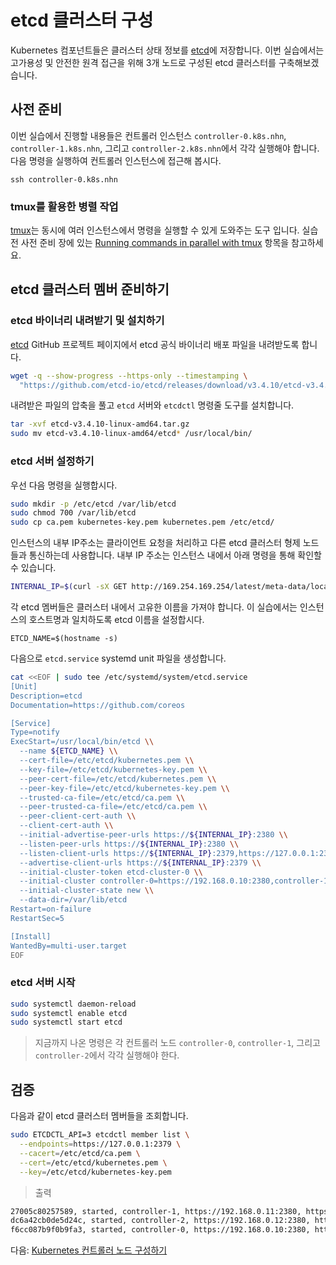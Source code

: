 # etcd 클러스터 구성

Kubernetes 컴포넌트들은 클러스터 상태 정보를 [etcd](https://github.com/etcd-io/etcd)에 저장합니다. 이번 실습에서는 고가용성 및 안전한 원격 접근을 위해 3개 노드로 구성된 etcd 클러스터를 구축해보겠습니다.

## 사전 준비

이번 실습에서 진행할 내용들은 컨트롤러 인스턴스 `controller-0.k8s.nhn`, `controller-1.k8s.nhn`, 그리고 `controller-2.k8s.nhn`에서 각각 실행해야 합니다. 다음 명령을 실행하여 컨트롤러 인스턴스에 접근해 봅시다.

```
ssh controller-0.k8s.nhn
```

### tmux를 활용한 병렬 작업

[tmux](https://github.com/tmux/tmux/wiki)는 동시에 여러 인스턴스에서 명령을 실행할 수 있게 도와주는 도구 입니다. 실습 전 사전 준비 장에 있는 [Running commands in parallel with tmux](01-prerequisites.md#running-commands-in-parallel-with-tmux) 항목을 참고하세요.

## etcd 클러스터 멤버 준비하기

### etcd 바이너리 내려받기 및 설치하기

[etcd](https://github.com/etcd-io/etcd) GitHub 프로젝트 페이지에서 etcd 공식 바이너리 배포 파일을 내려받도록 합니다.

```bash
wget -q --show-progress --https-only --timestamping \
  "https://github.com/etcd-io/etcd/releases/download/v3.4.10/etcd-v3.4.10-linux-amd64.tar.gz"
```

내려받은 파일의 압축을 풀고 `etcd` 서버와 `etcdctl` 명령줄 도구를 설치합니다.

```bash
tar -xvf etcd-v3.4.10-linux-amd64.tar.gz
sudo mv etcd-v3.4.10-linux-amd64/etcd* /usr/local/bin/
```

### etcd 서버 설정하기

우선 다음 명령을 실행합시다.

```bash
sudo mkdir -p /etc/etcd /var/lib/etcd
sudo chmod 700 /var/lib/etcd
sudo cp ca.pem kubernetes-key.pem kubernetes.pem /etc/etcd/
```

인스턴스의 내부 IP주소는 클라이언트 요청을 처리하고 다른 etcd 클러스터 형제 노드들과 통신하는데 사용합니다. 내부 IP 주소는 인스턴스 내에서 아래 명령을 통해 확인할 수 있습니다.

```bash
INTERNAL_IP=$(curl -sX GET http://169.254.169.254/latest/meta-data/local-ipv4)
```

각 etcd 멤버들은 클러스터 내에서 고유한 이름을 가져야 합니다. 이 실습에서는 인스턴스의 호스트명과 일치하도록 etcd 이름을 설정합시다.

```
ETCD_NAME=$(hostname -s)
```

다음으로 `etcd.service` systemd unit 파일을 생성합니다.

```bash
cat <<EOF | sudo tee /etc/systemd/system/etcd.service
[Unit]
Description=etcd
Documentation=https://github.com/coreos

[Service]
Type=notify
ExecStart=/usr/local/bin/etcd \\
  --name ${ETCD_NAME} \\
  --cert-file=/etc/etcd/kubernetes.pem \\
  --key-file=/etc/etcd/kubernetes-key.pem \\
  --peer-cert-file=/etc/etcd/kubernetes.pem \\
  --peer-key-file=/etc/etcd/kubernetes-key.pem \\
  --trusted-ca-file=/etc/etcd/ca.pem \\
  --peer-trusted-ca-file=/etc/etcd/ca.pem \\
  --peer-client-cert-auth \\
  --client-cert-auth \\
  --initial-advertise-peer-urls https://${INTERNAL_IP}:2380 \\
  --listen-peer-urls https://${INTERNAL_IP}:2380 \\
  --listen-client-urls https://${INTERNAL_IP}:2379,https://127.0.0.1:2379 \\
  --advertise-client-urls https://${INTERNAL_IP}:2379 \\
  --initial-cluster-token etcd-cluster-0 \\
  --initial-cluster controller-0=https://192.168.0.10:2380,controller-1=https://192.168.0.11:2380,controller-2=https://192.168.0.12:2380 \\
  --initial-cluster-state new \\
  --data-dir=/var/lib/etcd
Restart=on-failure
RestartSec=5

[Install]
WantedBy=multi-user.target
EOF
```

### etcd 서버 시작

```bash
sudo systemctl daemon-reload
sudo systemctl enable etcd
sudo systemctl start etcd
```

> 지금까지 나온 명령은 각 컨트롤러 노드 `controller-0`, `controller-1`, 그리고 `controller-2`에서 각각 실행해야 한다.

## 검증

다음과 같이 etcd 클러스터 멤버들을 조회합니다.

```bash
sudo ETCDCTL_API=3 etcdctl member list \
  --endpoints=https://127.0.0.1:2379 \
  --cacert=/etc/etcd/ca.pem \
  --cert=/etc/etcd/kubernetes.pem \
  --key=/etc/etcd/kubernetes-key.pem
```

> 출력

```bash
27005c80257589, started, controller-1, https://192.168.0.11:2380, https://192.168.0.11:2379, false
dc6a42cb0de5d24c, started, controller-2, https://192.168.0.12:2380, https://192.168.0.12:2379, false
f6cc087b9f0b9fa3, started, controller-0, https://192.168.0.10:2380, https://192.168.0.10:2379, false
```

다음: [Kubernetes 컨트롤러 노드 구성하기](08-bootstrapping-kubernetes-controllers.md)
